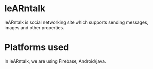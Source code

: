 # leARntalk
leARntalk is social networking site which supports sending messages, images and other properties.

# Platforms used
In leARntalk, we are using Firebase, Android/java.
